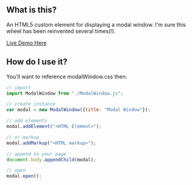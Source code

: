 ## What is this?
An HTML5 custom element for displaying a modal window.  I'm sure this wheel has been reinvented several times(!).

[Live Demo Here](https://shootTheLuck.github.io/Modal-Window)

## How do I use it?
You'll want to reference modalWindow.css then: 
```javascript
// import
import ModalWindow from "./ModalWindow.js";

// create instance
var modal = new ModalWindow({title: "Modal Window"});

// add elements
modal.addElement("<HTML Element>");

// or markup
modal.addMarkup("<HTML markup>");

// append to your page
document.body.appendChild(modal);

// open
modal.open();
```
